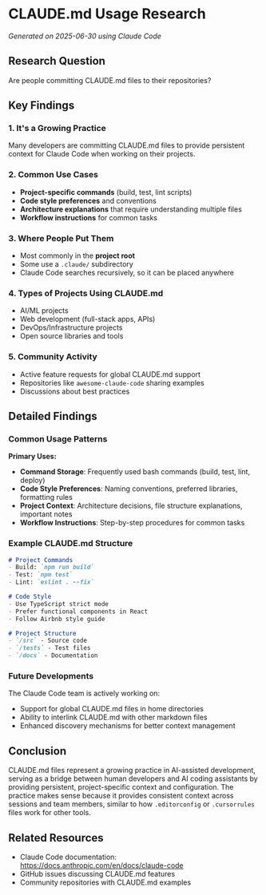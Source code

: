 # CLAUDE.md Usage Research

*Generated on 2025-06-30 using Claude Code*

## Research Question
Are people committing CLAUDE.md files to their repositories?

## Key Findings

### 1. It's a Growing Practice
Many developers are committing CLAUDE.md files to provide persistent context for Claude Code when working on their projects.

### 2. Common Use Cases
- **Project-specific commands** (build, test, lint scripts)
- **Code style preferences** and conventions
- **Architecture explanations** that require understanding multiple files
- **Workflow instructions** for common tasks

### 3. Where People Put Them
- Most commonly in the **project root**
- Some use a `.claude/` subdirectory
- Claude Code searches recursively, so it can be placed anywhere

### 4. Types of Projects Using CLAUDE.md
- AI/ML projects
- Web development (full-stack apps, APIs)
- DevOps/Infrastructure projects
- Open source libraries and tools

### 5. Community Activity
- Active feature requests for global CLAUDE.md support
- Repositories like `awesome-claude-code` sharing examples
- Discussions about best practices

## Detailed Findings

### Common Usage Patterns

**Primary Uses:**
- **Command Storage**: Frequently used bash commands (build, test, lint, deploy)
- **Code Style Preferences**: Naming conventions, preferred libraries, formatting rules
- **Project Context**: Architecture decisions, file structure explanations, important notes
- **Workflow Instructions**: Step-by-step procedures for common tasks

### Example CLAUDE.md Structure
```markdown
# Project Commands
- Build: `npm run build`
- Test: `npm test`
- Lint: `eslint . --fix`

# Code Style
- Use TypeScript strict mode
- Prefer functional components in React
- Follow Airbnb style guide

# Project Structure
- `/src` - Source code
- `/tests` - Test files
- `/docs` - Documentation
```

### Future Developments
The Claude Code team is actively working on:
- Support for global CLAUDE.md files in home directories
- Ability to interlink CLAUDE.md with other markdown files
- Enhanced discovery mechanisms for better context management

## Conclusion
CLAUDE.md files represent a growing practice in AI-assisted development, serving as a bridge between human developers and AI coding assistants by providing persistent, project-specific context and configuration. The practice makes sense because it provides consistent context across sessions and team members, similar to how `.editorconfig` or `.cursorrules` files work for other tools.

## Related Resources
- Claude Code documentation: https://docs.anthropic.com/en/docs/claude-code
- GitHub issues discussing CLAUDE.md features
- Community repositories with CLAUDE.md examples